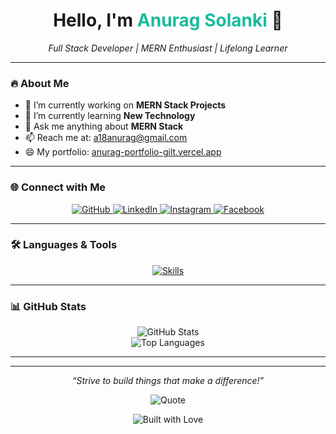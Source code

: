 <h1 align="center">Hello, I'm <span style="color:#1ABC9C;">Anurag Solanki</span> 👋</h1>

<p align="center">
  <em>Full Stack Developer | MERN Enthusiast | Lifelong Learner</em>
</p>

---

### 🔥 About Me

- 🔭 I’m currently working on **MERN Stack Projects**
- 🌱 I’m currently learning **New Technology**
- 💬 Ask me anything about **MERN Stack**
- 📫 Reach me at: [a18anurag@gmail.com](mailto:a18anurag@gmail.com)
- 😄 My portfolio: [anurag-portfolio-gilt.vercel.app](https://anurag-portfolio-gilt.vercel.app/)

---

### 🌐 Connect with Me

<p align="center">
  <a href="https://github.com/a4annu11" target="_blank">
    <img src="https://img.shields.io/badge/GitHub-171515?style=for-the-badge&logo=github&logoColor=white" alt="GitHub"/>
  </a>
  <a href="https://www.linkedin.com/in/anuragsolanki18/" target="_blank">
    <img src="https://img.shields.io/badge/LinkedIn-0A66C2?style=for-the-badge&logo=linkedin&logoColor=white" alt="LinkedIn"/>
  </a>
  <a href="https://www.instagram.com/annuu.solanki/" target="_blank">
    <img src="https://img.shields.io/badge/Instagram-E4405F?style=for-the-badge&logo=instagram&logoColor=white" alt="Instagram"/>
  </a>
  <a href="https://www.facebook.com/annu.solanki.714655" target="_blank">
    <img src="https://img.shields.io/badge/Facebook-1877F2?style=for-the-badge&logo=facebook&logoColor=white" alt="Facebook"/>
  </a>
</p>

---

### 🛠️ Languages & Tools

<p align="center">
  <a href="https://skillicons.dev">
    <img src="https://skillicons.dev/icons?i=js,react,nextjs,nodejs,express,mongodb,html,css,git,github,postman&theme=dark" alt="Skills"/>
  </a>
</p>

---

### 📊 GitHub Stats

<div align="center">
  <img src="https://github-readme-stats.vercel.app/api?username=a4annu11&show_icons=true&theme=github_dark&hide_border=true&count_private=true" alt="GitHub Stats" />
  <br />
  <img src="https://github-readme-stats.vercel.app/api/top-langs/?username=a4annu11&layout=compact&theme=github_dark&hide_border=true" alt="Top Languages" />
</div>

---

---

<p align="center">
  <i>“Strive to build things that make a difference!”</i>
</p>

<p align="center">
  <img src="https://quotes-github-readme.vercel.app/api?type=horizontal&theme=dark" alt="Quote" />
</p>

<p align="center">
  <img src="https://forthebadge.com/images/badges/built-with-love.svg" alt="Built with Love" />
</p>
